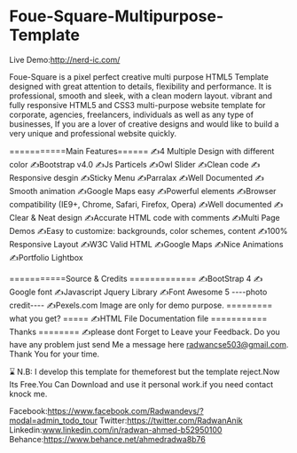 # Foue-Square-Multipurpose-Template

Live Demo:http://nerd-ic.com/

Foue-Square is a pixel perfect creative multi purpose HTML5 Template designed with great attention to details, flexibility and performance. It is professional, smooth and sleek, with a clean modern layout.   vibrant and fully responsive HTML5 and CSS3 multi-purpose website template for corporate, agencies, freelancers, individuals as well as any type of businesses, If you are a lover of creative designs and would like to build a very unique and professional website quickly.


===========Main Features======
✍4 Multiple Design with different color
✍Bootstrap v4.0
✍Js Particels
✍Owl Slider
✍Clean code
✍Responsive desgin
✍Sticky Menu
✍Parralax
✍Well Documented
✍Smooth animation
✍Google Maps easy
✍Powerful elements
✍Browser compatibility (IE9+, Chrome, Safari, Firefox, Opera)
✍Well documented
✍Clear & Neat design
✍Accurate HTML code with comments
✍Multi Page Demos
✍Easy to customize: backgrounds, color schemes, content
✍100% Responsive Layout
✍W3C Valid HTML
✍Google Maps
✍Nice Animations
✍Portfolio Lightbox

===========Source & Credits ============= 
✍BootStrap 4 
✍Google font 
✍Javascript Jquery Library
✍Font Awesome 5 
----photo credit---- 
✍Pexels.com Image are only for demo purpose.
========= what you get? ===== 
✍HTML File Documentation file
=========== Thanks ======== 
✍please dont Forget to Leave your Feedback. Do you have any problem just send Me a message here radwancse503@gmail.com. Thank You for your time.

⌛ N.B: I develop this template for themeforest but the template reject.Now Its Free.You Can Download and use it personal work.if you need contact knock me.

Facebook:https://www.facebook.com/Radwandevs/?modal=admin_todo_tour
Twitter:https://twitter.com/RadwanAnik
Linkedin:www.linkedin.com/in/radwan-ahmed-b52950100
Behance:https://www.behance.net/ahmedradwa8b76


